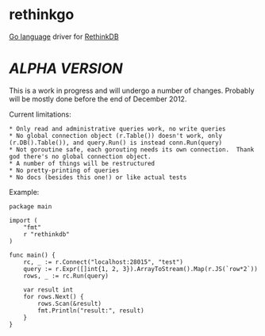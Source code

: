 rethinkgo
=========

[Go language](http://golang.org/) driver for [RethinkDB](http://www.rethinkdb.com/)

***ALPHA VERSION***
===================

This is a work in progress and will undergo a number of changes.  Probably will be mostly done before the end of December 2012.

Current limitations:

    * Only read and administrative queries work, no write queries
    * No global connection object (r.Table()) doesn't work, only (r.DB().Table()), and query.Run() is instead conn.Run(query)
    * Not goroutine safe, each gorouting needs its own connection.  Thank god there's no global connection object.
    * A number of things will be restructured
    * No pretty-printing of queries
    * No docs (besides this one!) or like actual tests

Example:

    package main

    import (
        "fmt"
        r "rethinkdb"
    )

    func main() {
        rc, _ := r.Connect("localhost:28015", "test")
        query := r.Expr([]int{1, 2, 3}).ArrayToStream().Map(r.JS(`row*2`))
        rows, _ := rc.Run(query)

        var result int
        for rows.Next() {
            rows.Scan(&result)
            fmt.Println("result:", result)
        }
    }


